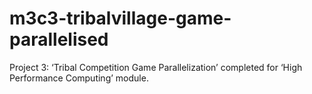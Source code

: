 # m3c3-tribalvillage-game-parallelised
Project 3: ‘Tribal Competition Game Parallelization’ completed for ‘High Performance Computing’ module.
